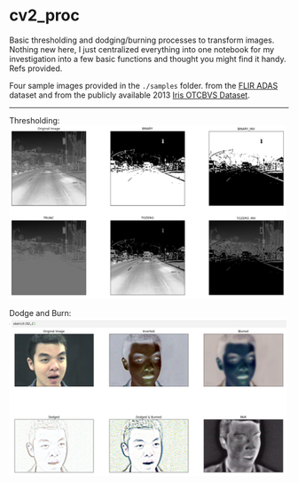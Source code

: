 # cv2_proc

Basic thresholding and dodging/burning processes to transform images. Nothing new here, I just centralized everything into one notebook for my investigation into a few basic functions and thought you might find it handy. Refs provided.

Four sample images provided in the `./samples` folder. from the <a href="https://www.flir.com/oem/adas/"> FLIR ADAS</a> dataset and from the publicly available 2013 <a href="http://vcipl-okstate.org/pbvs/bench/">Iris OTCBVS Dataset</a>.

<hr>

Thresholding:
<img src='./samples/pic1.png' width=500>


Dodge and Burn:
<img src='./samples/pic2.png' width=500>
